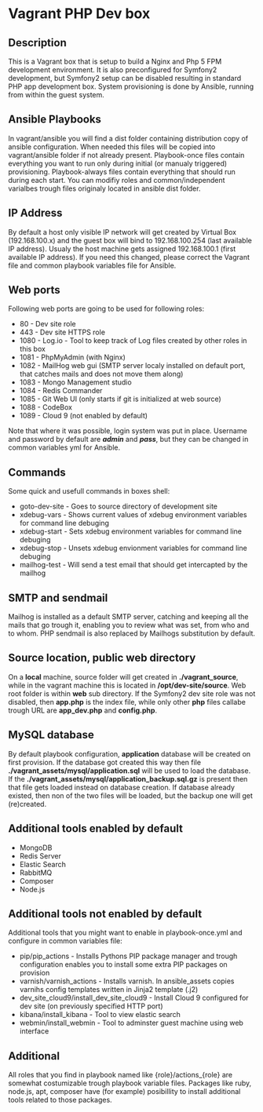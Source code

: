 Vagrant PHP Dev box
===================

Description
-----------

This is a Vagrant box that is setup to build a Nginx and Php 5 FPM development environment. It is also preconfigured for Symfony2 development, but Symfony2 setup can be disabled resulting in standard PHP app development box. System provisioning is done by Ansible, running from within the guest system.
  
Ansible Playbooks
-----------------
In vagrant/ansible you will find a dist folder containing distribution copy of ansible configuration. When needed this files will be copied into vagrant/ansible folder if not already present. Playbook-once files contain everything you want to run only during initial (or manualy triggered) provisioning. Playbook-always files contain everything that should run during each start. You can modifiy roles and common/independent varialbes trough files originaly located in ansible dist folder.

IP Address
----------
By default a host only visible IP network will get created by Virtual Box (192.168.100.x) and the guest box will bind to 192.168.100.254 (last available IP address). Usualy the host machine gets assigned 192.168.100.1 (first available IP address). If you need this changed, please correct the Vagrant file and common playbook variables file for Ansible.

Web ports
---------
Following web ports are going to be used for following roles:

- 80 - Dev site role
- 443 - Dev site HTTPS role
- 1080 - Log.io - Tool to keep track of Log files created by other roles in this box
- 1081 - PhpMyAdmin (with Nginx)
- 1082 - MailHog web gui (SMTP server localy installed on default port, that catches mails and does not move them along)
- 1083 - Mongo Management studio
- 1084 - Redis Commander
- 1085 - Git Web UI (only starts if git is initialized at web source)
- 1088 - CodeBox
- 1089 - Cloud 9 (not enabled by default)

Note that where it was possible, login system was put in place. Username and password by default are ***admin*** and ***pass***, but they can be changed in common variables yml for Ansible.

Commands
--------
Some quick and usefull commands in boxes shell:
- goto-dev-site - Goes to source directory of development site
- xdebug-vars - Shows current values of xdebug environment variables for command line debuging
- xdebug-start - Sets xdebug environment variables for command line debuging
- xdebug-stop - Unsets xdebug envionment variables for command line debuging
- mailhog-test - Will send a test email that should get intercapted by the mailhog

SMTP and sendmail
-----------------
Mailhog is installed as a default SMTP server, catching and keeping all the mails that go trough it, enabling you to review what was set, from who and to whom. PHP sendmail is also replaced by Mailhogs substitution by default.

Source location, public web directory
-------------------------------------
On a **local** machine, source folder will get created in **./vagrant_source**, while in the vagrant machine this is located in **/opt/dev-site/source**. Web root folder is within **web** sub directory. If the Symfony2 dev site role was not disabled, then **app.php** is the index file, while only other **php** files callabe trough URL are **app_dev.php** and **config.php**.

MySQL database
--------------
By default playbook configuration, **application** database will be created on first provision. If the database got created this way then file **./vagrant_assets/mysql/application.sql** will be used to load the database. If the **./vagrant_assets/mysql/application_backup.sql.gz** is present then that file gets loaded instead on database creation. If database already existed, then non of the two files will be loaded, but the backup one will get (re)created.

Additional tools enabled by default
-----------------------------------
- MongoDB
- Redis Server
- Elastic Search
- RabbitMQ
- Composer
- Node.js

Additional tools not enabled by default
---------------------------------------
Additional tools that you might want to enable in playbook-once.yml and configure in common variables file:
- pip/pip_actions - Installs Pythons PIP package manager and trough configuration enables you to install some extra PIP packages on provision
- varnish/varnish_actions - Installs varnish. In ansible_assets copies varnihs config templates written in Jinja2 template (.j2)
- dev_site_cloud9/install_dev_site_cloud9 - Install Cloud 9 configured for dev site (on previously specified HTTP port)
- kibana/install_kibana - Tool to view elastic search
- webmin/install_webmin - Tool to adminster guest machine using web interface

Additional
----------
All roles that you find in playbook named like {role}/actions_{role} are somewhat costumizable trough playbook variable files. Packages like ruby, node.js, apt, composer have (for example) posibillity to install additional tools related to those packages.